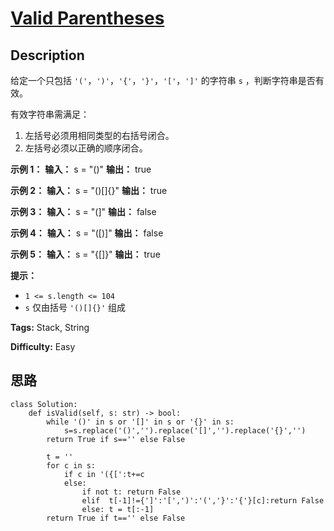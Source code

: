 # [Valid Parentheses][title]

## Description

给定一个只包括 `'('`，`')'`，`'{'`，`'}'`，`'['`，`']'` 的字符串 `s` ，判断字符串是否有效。

有效字符串需满足：

  1. 左括号必须用相同类型的右括号闭合。
  2. 左括号必须以正确的顺序闭合。

**示例 1：**
            **输入：** s = "()"    **输出：** true    

**示例 2：**
            **输入：** s = "()[]{}"    **输出：** true    

**示例 3：**
            **输入：** s = "(]"    **输出：** false    

**示例 4：**
            **输入：** s = "([)]"    **输出：** false    

**示例 5：**
            **输入：** s = "{[]}"    **输出：** true

**提示：**

  * `1 <= s.length <= 104`
  * `s` 仅由括号 `'()[]{}'` 组成


**Tags:** Stack, String

**Difficulty:** Easy

## 思路

``` python3
class Solution:
    def isValid(self, s: str) -> bool:
        while '()' in s or '[]' in s or '{}' in s:
            s=s.replace('()','').replace('[]','').replace('{}','')
        return True if s=='' else False
        
        t = ''
        for c in s:
            if c in '({[':t+=c
            else:
                if not t: return False
                elif  t[-1]!={']':'[',')':'(','}':'{'}[c]:return False
                else: t = t[:-1]
        return True if t=='' else False
```

[title]: https://leetcode-cn.com/problems/valid-parentheses
